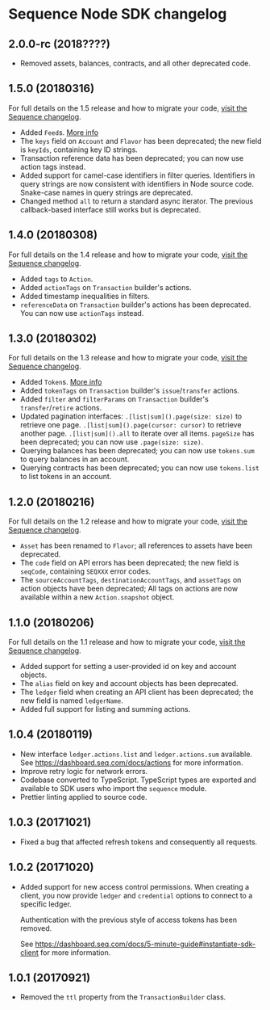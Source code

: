 # Sequence Node SDK changelog

## 2.0.0-rc (2018????)

* Removed assets, balances, contracts, and all other deprecated code.

## 1.5.0 (20180316)

For full details on the 1.5 release and how to migrate your code,
[visit the Sequence changelog](https://dashboard.seq.com/docs/changelog#release-v1-5).

* Added `Feed`s. [More info](https://dashboard.seq.com/docs/feeds)
* The `keys` field on `Account` and `Flavor` has been deprecated; the new field
  is `keyIds`, containing key ID strings.
* Transaction reference data has been deprecated; you can now use action tags
  instead.
* Added support for camel-case identifiers in filter queries. Identifiers in
  query strings are now consistent with identifiers in Node source code.
  Snake-case names in query strings are deprecated.
* Changed method `all` to return a standard async iterator. The previous
  callback-based interface still works but is deprecated.

## 1.4.0 (20180308)

For full details on the 1.4 release and how to migrate your code,
[visit the Sequence changelog](https://dashboard.seq.com/docs/changelog#release-v1-4).

* Added `tags` to `Action`.
* Added `actionTags` on `Transaction` builder's actions.
* Added timestamp inequalities in filters.
* `referenceData` on `Transaction` builder's actions has been deprecated. You
  can now use `actionTags` instead.

## 1.3.0 (20180302)

For full details on the 1.3 release and how to migrate your code,
[visit the Sequence changelog](https://dashboard.seq.com/docs/changelog#release-v1-3).

* Added `Token`s.
  [More info](https://dashboard.seq.com/docs/changelog#release-v1-3)
* Added `tokenTags` on `Transaction` builder's `issue`/`transfer` actions.
* Added `filter` and `filterParams` on `Transaction` builder's
  `transfer`/`retire` actions.
* Updated pagination interfaces: `.[list|sum]().page(size: size)` to retrieve
  one page. `.[list|sum]().page(cursor: cursor)` to retrieve another page.
  `.[list|sum]().all` to iterate over all items. `pageSize` has been deprecated;
  you can now use `.page(size: size)`.
* Querying balances has been deprecated; you can now use `tokens.sum` to query
  balances in an account.
* Querying contracts has been deprecated; you can now use `tokens.list` to list
  tokens in an account.

## 1.2.0 (20180216)

For full details on the 1.2 release and how to migrate your code,
[visit the Sequence changelog](https://dashboard.seq.com/docs/changelog#release-v1-2).

* `Asset` has been renamed to `Flavor`; all references to assets have been
  deprecated.
* The `code` field on API errors has been deprecated; the new field is
  `seqCode`, containing `SEQXXX` error codes.
* The `sourceAccountTags`, `destinationAccountTags`, and `assetTags` on action
  objects have been deprecated; All tags on actions are now available within a
  new `Action.snapshot` object.

## 1.1.0 (20180206)

For full details on the 1.1 release and how to migrate your code,
[visit the Sequence changelog](https://dashboard.seq.com/docs/changelog#release-v1-1).

* Added support for setting a user-provided id on key and account objects.
* The `alias` field on key and account objects has been deprecated.
* The `ledger` field when creating an API client has been deprecated; the new
  field is named `ledgerName`.
* Added full support for listing and summing actions.

## 1.0.4 (20180119)

* New interface `ledger.actions.list` and `ledger.actions.sum` available. See
  https://dashboard.seq.com/docs/actions for more information.
* Improve retry logic for network errors.
* Codebase converted to TypeScript. TypeScript types are exported and available
  to SDK users who import the `sequence` module.
* Prettier linting applied to source code.

## 1.0.3 (20171021)

* Fixed a bug that affected refresh tokens and consequently all requests.

## 1.0.2 (20171020)

* Added support for new access control permissions. When creating a client, you
  now provide `ledger` and `credential` options to connect to a specific ledger.

  Authentication with the previous style of access tokens has been removed.

  See https://dashboard.seq.com/docs/5-minute-guide#instantiate-sdk-client for
  more information.

## 1.0.1 (20170921)

* Removed the `ttl` property from the `TransactionBuilder` class.
